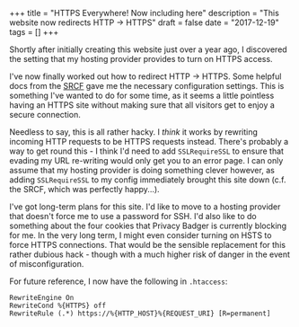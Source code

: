 +++
title = "HTTPS Everywhere! Now including here"
description = "This website now redirects HTTP → HTTPS"
draft = false
date = "2017-12-19"
tags = []
+++

Shortly after initially creating this website just over a year ago, I discovered the setting that my hosting provider provides to turn on HTTPS access.

I've now finally worked out how to redirect HTTP → HTTPS. Some helpful docs from the [SRCF](https://www.srcf.net/faq/blogging) gave me the necessary configuration settings. This is something I've wanted to do for some time, as it seems a little pointless having an HTTPS site without making sure that all visitors get to enjoy a secure connection.

Needless to say, this is all rather hacky. I _think_ it works by rewriting incoming HTTP requests to be HTTPS requests instead. There's probably a way to get round this - I think I'd need to add `SSLRequireSSL` to ensure that evading my URL re-writing would only get you to an error page. I can only assume that my hosting provider is doing something clever however, as adding `SSLRequireSSL` to my config immediately brought this site down (c.f. the SRCF, which was perfectly happy...).

I've got long-term plans for this site. I'd like to move to a hosting provider that doesn't force me to use a password for SSH. I'd also like to do something about the four cookies that Privacy Badger is currently blocking for me. In the very long term, I might even consider turning on HSTS to force HTTPS connections. That would be the sensible replacement for this rather dubious hack - though with a much higher risk of danger in the event of misconfiguration.

For future reference, I now have the following in `.htaccess`:

```
RewriteEngine On
RewriteCond %{HTTPS} off
RewriteRule (.*) https://%{HTTP_HOST}%{REQUEST_URI} [R=permanent]
```